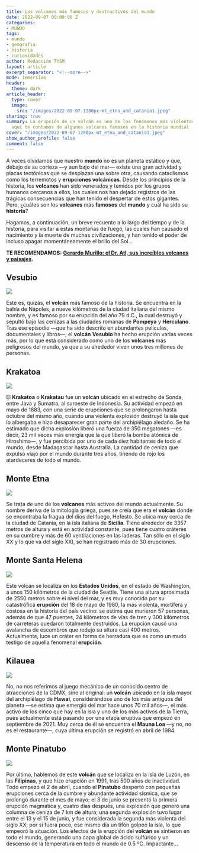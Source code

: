 ```yaml
---
title: Los volcanes más famosos y destructivos del mundo
date: 2022-09-07 00:00:00 Z
categories:
- MUNDO
tags:
- mundo
- geografia
- historia
- curiosidades
author: Redacción TYSM
layout: article
excerpt_separator: "<!--more-->"
mode: immersive
header:
  theme: dark
article_header:
  type: cover
  image:
    src: "/images/2022-09-07-1280px-mt_etna_and_catania1.jpeg"
sharing: true
summary: La erupción de un volcán es uno de los fenómenos más violentos de la Naturaleza;
  aquí te contamos de algunos volcanes famosos en la historia mundial
cover: "/images/2022-09-07-1280px-mt_etna_and_catania1.jpeg"
show_author_profile: false
comment: false
---
```


A veces olvidamos que nuestro **mundo** no es un planeta estático y que, debajo de su corteza —y aun bajo del mar— existe una gran actividad y placas tectónicas que se desplazan una sobre otra, causando cataclismos como los terremotos y **erupciones volcánicas**. Desde los principios de la historia, los **volcanes** han sido venerados y temidos por los grupos humanos cercanos a ellos, los cuales nos han dejado registros de las trágicas consecuencias que han tenido el despertar de estos gigantes. Pero, ¿cuáles son los **volcanes** más **famosos** del **mundo** y cuál ha sido su **historia**?

Hagamos, a continuación, un breve recuento a lo largo del tiempo y de la historia, para visitar a estas montañas de fuego, las cuales han causado el nacimiento y la muerte de muchas civilizaciones, y han tenido el poder de incluso apagar momentáneamente el brillo del Sol…

**TE RECOMENDAMOS:** [**Gerardo Murillo: el Dr. Atl, sus increíbles volcanes y paisajes**](https://blog.tonoysumariachi.com/cultura/2022/11/25/gerardo-murillo-el-dr.atl-sus-increibles-volcanes-y-paisajes.html)**.**

## Vesubio

![](https://upload.wikimedia.org/wikipedia/commons/thumb/b/be/Procession_des_reliques_de_Saint_Janvier_en_1822.jpg/1024px-Procession_des_reliques_de_Saint_Janvier_en_1822.jpg)

Este es, quizás, el **volcán** más famoso de la historia. Se encuentra en la bahía de Nápoles, a nueve kilómetros de la ciudad italiana del mismo nombre, y es famoso por su erupción del año 79 d.C., la cual destruyó y sepultó bajo las cenizas a las ciudades romanas de **Pompeya** y **Herculano**. Tras ese episodio —que ha sido descrito en abundantes películas, documentales y libros—, el **volcán** **Vesubio** ha hecho erupción varias veces más, por lo que está considerado como uno de los **volcanes** más peligrosos del mundo, ya que a su alrededor viven unos tres millones de personas.

## Krakatoa

![](https://upload.wikimedia.org/wikipedia/commons/thumb/4/49/Krakatoa_eruption_lithograph.jpg/805px-Krakatoa_eruption_lithograph.jpg)

El **Krakatoa** o **Krakatau** fue un **volcán** ubicado en el estrecho de Sonda, entre Java y Sumatra, al suroeste de Indonesia. Su actividad empezó en mayo de 1883, con una serie de erupciones que se prolongaron hasta octubre del mismo año, cuando una violenta explosión destruyó la isla que lo albergaba e hizo desaparecer gran parte del archipiélago aledaño. Se ha estimado que dicha explosión liberó una fuerza de 350 megatones —es decir, 23 mil veces más energía que la que liberó la bomba atómica de Hiroshima—, y fue percibida por uno de cada diez habitantes de todo el mundo, desde Madagascar hasta Australia. La cantidad de ceniza que expulsó viajó por el mundo durante tres años, tiñendo de rojo los atardeceres de todo el mundo.

## Monte Etna

![](https://upload.wikimedia.org/wikipedia/commons/thumb/a/aa/Mount_Etna_2021_eruption.jpg/1024px-Mount_Etna_2021_eruption.jpg)

Se trata de uno de los **volcanes** más activos del mundo actualmente. Su nombre deriva de la mitología griega, pues se creía que era el **volcán** donde se encontraba la fragua del dios del fuego, Hefesto. Se ubica muy cerca de la ciudad de Catania, en la isla italiana de **Sicilia**. Tiene alrededor de 3357 metros de altura y está en actividad constante, pues tiene cuatro cráteres en su cumbre y más de 60 ventilaciones en las laderas. Tan sólo en el siglo XX y lo que va del siglo XXI, se han registrado más de 30 erupciones.

## Monte Santa Helena

![](https://upload.wikimedia.org/wikipedia/commons/thumb/6/6b/Mount_St._Helens5.jpg/1024px-Mount_St._Helens5.jpg)

Este volcán se localiza en los **Estados Unidos**, en el estado de Washington, a unos 150 kilómetros de la ciudad de Seattle. Tiene una altura aproximada de 2550 metros sobre el nivel del mar, y es muy conocido por su catastrófica **erupción** del 18 de mayo de 1980, la más violenta, mortífera y costosa en la historia del país vecino: se estima que murieron 57 personas, además de que 47 puentes, 24 kilómetros de vías de tren y 300 kilómetros de carreteras quedaron totalmente destruidos. La erupción causó una avalancha de escombros que redujo su altura casi 400 metros. Actualmente, luce un cráter en forma de herradura que es como un mudo testigo de aquella fenomenal **erupción**.

## Kilauea

![](https://upload.wikimedia.org/wikipedia/commons/thumb/7/73/K%C4%ABlauea_-_Volcano_eruption.jpg/1023px-K%C4%ABlauea_-_Volcano_eruption.jpg)

No, no nos referimos al juego mecánico de un conocido centro de atracciones de la CDMX, sino al original: un **volcán** ubicado en la isla mayor del archipiélago de **Hawai**, considerándose uno de los más antiguos del planeta —se estima que emergió del mar hace unos 70 mil años—, el más activo de los cinco que hay en la isla y uno de los más activos de la Tierra, pues actualmente está pasando por una etapa eruptiva que empezó en septiembre de 2021. Muy cerca de él se encuentra el **Mauna Loa** —y no, no es el restaurante—, cuya última erupción se registró en abril de 1984.

## Monte Pinatubo

![](https://upload.wikimedia.org/wikipedia/commons/6/6f/Pinatubo_Ausbruch_1991.jpg)

Por último, hablemos de este **volcán** que se localiza en la isla de Luzón, en las **Filipinas**, y que hizo erupción en 1991, tras 500 años de inactividad. Todo empezó el 2 de abril, cuando el **Pinatubo** despertó con pequeñas erupciones cerca de la cumbre y abundante actividad sísmica, que se prolongó durante el mes de mayo; el 3 de junio se presentó la primera erupción magmática y, cuatro días después, una explosión que generó una columna de ceniza de 7 km de altura; una segunda explosión tuvo lugar entre el 13 y el 15 de junio, y fue considerada la segunda más violenta del siglo XX; por si fuera poco, ese mismo día un tifón golpeó la isla, lo que empeoró la situación. Los efectos de la erupción del **volcán** se sintieron en todo el mundo, generando una capa global de ácido sulfúrico y un descenso de la temperatura en todo el mundo de 0.5 ºC. Impactante…
